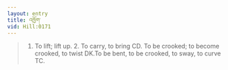 ```yaml
---
layout: entry
title: འཁྱོག་
vid: Hill:0171
---
```

> 1. To lift; lift up. 2. To carry, to bring CD. To be crooked; to become crooked, to twist DK.To be bent, to be crooked, to sway, to curve TC.
